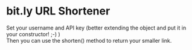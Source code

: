 bit.ly URL Shortener
====================

Set your username and API key (better extending the object and put it in your constructor! ;-) )<br />
Then you can use the shorten() method to return your smaller link.

